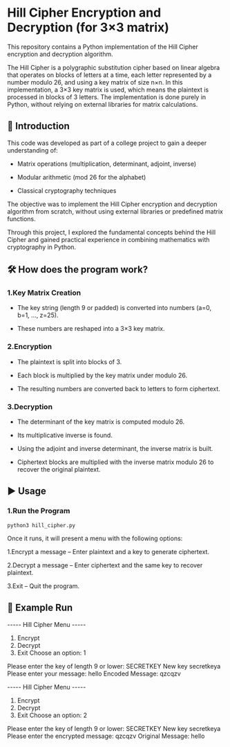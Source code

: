 # Hill Cipher Encryption and Decryption (for 3×3 matrix)
This repository contains a Python implementation of the Hill Cipher encryption and decryption algorithm.

The Hill Cipher is a polygraphic substitution cipher based on linear algebra that operates on blocks of letters at a time, each letter represented by a number modulo 26, and using a key matrix of size n×n.
In this implementation, a 3×3 key matrix is used, which means the plaintext is processed in blocks of 3 letters. The implementation is done purely in Python, without relying on external libraries for matrix calculations.

## 📖 Introduction
This code was developed as part of a college project to gain a deeper understanding of:
- Matrix operations (multiplication, determinant, adjoint, inverse)

- Modular arithmetic (mod 26 for the alphabet)

- Classical cryptography techniques
  
The objective was to implement the Hill Cipher encryption and decryption algorithm from scratch, without using external libraries or predefined matrix functions.

Through this project, I explored the fundamental concepts behind the Hill Cipher and gained practical experience in combining mathematics with cryptography in Python.

## 🛠 How does the program work?
### 1.Key Matrix Creation
- The key string (length 9 or padded) is converted into numbers (a=0, b=1, ..., z=25).

- These numbers are reshaped into a 3×3 key matrix.

### 2.Encryption
- The plaintext is split into blocks of 3.

- Each block is multiplied by the key matrix under modulo 26.

- The resulting numbers are converted back to letters to form ciphertext.

### 3.Decryption
- The determinant of the key matrix is computed modulo 26.

- Its multiplicative inverse is found.

- Using the adjoint and inverse determinant, the inverse matrix is built.

- Ciphertext blocks are multiplied with the inverse matrix modulo 26 to recover the original plaintext.


## ▶️ Usage
### 1.Run the Program
``` python3 hill_cipher.py ```

Once it runs, it will present a menu with the following options:

1.Encrypt a message – Enter plaintext and a key to generate ciphertext.

2.Decrypt a message – Enter ciphertext and the same key to recover plaintext.

3.Exit – Quit the program.


## 📂 Example Run

----- Hill Cipher Menu -----
1. Encrypt
2. Decrypt
3. Exit
Choose an option: 1

Please enter the key of length 9 or lower: SECRETKEY
New key secretkeya
Please enter your message: hello
Encoded Message: qzcqzv


----- Hill Cipher Menu -----
1. Encrypt
2. Decrypt
3. Exit
Choose an option: 2

Please enter the key of length 9 or lower: SECRETKEY
New key secretkeya
Please enter the encrypted message: qzcqzv
Original Message: hello
